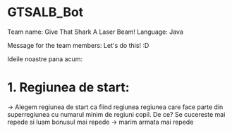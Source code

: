 # GTSALB_Bot
Team name: Give That Shark A Laser Beam!
Language: Java

Message for the team members: Let's do this! :D

Ideile noastre pana acum:

# 1. Regiunea de start:
-> Alegem regiunea de start ca fiind regiunea regiunea care face parte din superregiunea cu numarul minim de regiuni copil. De ce? Se cucereste mai repede si luam bonusul mai repede -> marim armata mai repede
